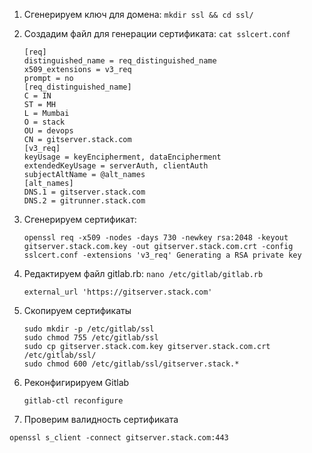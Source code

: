 1. Cгенерируем ключ для домена:   ```mkdir ssl && cd ssl/```

2. Cоздадим файл для генерации сертификата: ```cat sslcert.conf```
   
   ```
   [req]
   distinguished_name = req_distinguished_name
   x509_extensions = v3_req
   prompt = no
   [req_distinguished_name]
   C = IN
   ST = MH
   L = Mumbai
   O = stack
   OU = devops
   CN = gitserver.stack.com
   [v3_req]
   keyUsage = keyEncipherment, dataEncipherment
   extendedKeyUsage = serverAuth, clientAuth
   subjectAltName = @alt_names
   [alt_names]
   DNS.1 = gitserver.stack.com
   DNS.2 = gitrunner.stack.com
   ```

4. Cгенерируем сертификат:
   ```
   openssl req -x509 -nodes -days 730 -newkey rsa:2048 -keyout gitserver.stack.com.key -out gitserver.stack.com.crt -config sslcert.conf -extensions 'v3_req' Generating a RSA private key
   ```

6. Редактируем файл gitlab.rb:  ```nano /etc/gitlab/gitlab.rb```
   ```
   external_url 'https://gitserver.stack.com'
   ```

7. Скопируем сертификаты
   ```
   sudo mkdir -p /etc/gitlab/ssl
   sudo chmod 755 /etc/gitlab/ssl
   sudo cp gitserver.stack.com.key gitserver.stack.com.crt /etc/gitlab/ssl/
   sudo chmod 600 /etc/gitlab/ssl/gitserver.stack.*
   ```

8. Реконфигирируем Gitlab
   ```
   gitlab-ctl reconfigure
   ```

10. Проверим валидность сертификата
   ```
   openssl s_client -connect gitserver.stack.com:443
   ```












